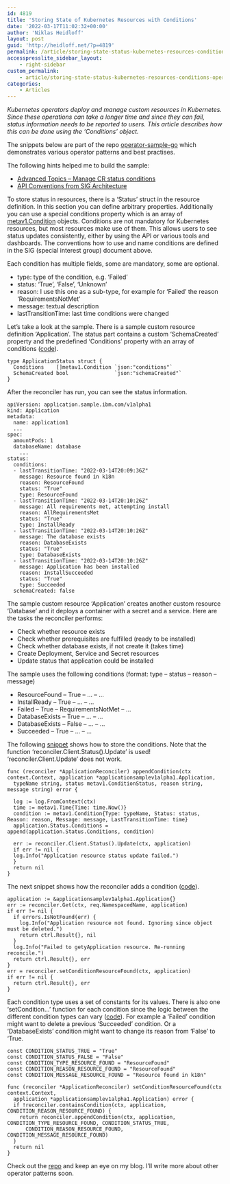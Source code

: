 ```yaml
---
id: 4819
title: 'Storing State of Kubernetes Resources with Conditions'
date: '2022-03-17T11:02:32+00:00'
author: 'Niklas Heidloff'
layout: post
guid: 'http://heidloff.net/?p=4819'
permalink: /article/storing-state-status-kubernetes-resources-conditions-operators-go/
accesspresslite_sidebar_layout:
    - right-sidebar
custom_permalink:
    - article/storing-state-status-kubernetes-resources-conditions-operators-go/
categories:
    - Articles
---
```


*Kubernetes operators deploy and manage custom resources in Kubernetes. Since these operations can take a longer time and since they can fail, status information needs to be reported to users. This article describes how this can be done using the ‘Conditions’ object.*

The snippets below are part of the repo [operator-sample-go](https://github.com/nheidloff/operator-sample-go) which demonstrates various operator patterns and best practises.

The following hints helped me to build the sample:

- [Advanced Topics – Manage CR status conditions](https://sdk.operatorframework.io/docs/building-operators/golang/advanced-topics/)
- [API Conventions from SIG Architecture](https://github.com/kubernetes/community/blob/master/contributors/devel/sig-architecture/api-conventions.md#typical-status-properties)

To store status in resources, there is a ‘Status’ struct in the resource definition. In this section you can define arbitrary properties. Additionally you can use a special conditions property which is an array of [metav1.Condition](https://pkg.go.dev/k8s.io/apimachinery@v0.23.0/pkg/apis/meta/v1#Condition) objects. Conditions are not mandatory for Kubernetes resources, but most resources make use of them. This allows users to see status updates consistently, either by using the API or various tools and dashboards. The conventions how to use and name conditions are defined in the SIG (special interest group) document above.

Each condition has multiple fields, some are mandatory, some are optional.

- type: type of the condition, e.g. ‘Failed’
- status: ‘True’, ‘False’, ‘Unknown’
- reason: I use this one as a sub-type, for example for ‘Failed’ the reason ‘RequirementsNotMet’
- message: textual description
- lastTransitionTime: last time conditions were changed

Let’s take a look at the sample. There is a sample custom resource definition ‘Application’. The status part contains a custom ‘SchemaCreated’ property and the predefined ‘Conditions’ property with an array of conditions ([code](https://github.com/nheidloff/operator-sample-go/blob/26fdd7a2f983e8ecae5980aaabc297362130bdcd/operator-application/api/v1alpha1/application_types.go)).

```
type ApplicationStatus struct {
  Conditions    []metav1.Condition `json:"conditions"`
  SchemaCreated bool               `json:"schemaCreated"`
}
```

After the reconciler has run, you can see the status information.

```
apiVersion: application.sample.ibm.com/v1alpha1
kind: Application
metadata:
  name: application1
  ...
spec:
  amountPods: 1
  databaseName: database
    ...
status:
  conditions:
  - lastTransitionTime: "2022-03-14T20:09:36Z"
    message: Resource found in k18n
    reason: ResourceFound
    status: "True"
    type: ResourceFound
  - lastTransitionTime: "2022-03-14T20:10:26Z"
    message: All requirements met, attempting install
    reason: AllRequirementsMet
    status: "True"
    type: InstallReady
  - lastTransitionTime: "2022-03-14T20:10:26Z"
    message: The database exists
    reason: DatabaseExists
    status: "True"
    type: DatabaseExists
  - lastTransitionTime: "2022-03-14T20:10:26Z"
    message: Application has been installed
    reason: InstallSucceeded
    status: "True"
    type: Succeeded
  schemaCreated: false
```

The sample custom resource ‘Application’ creates another custom resource ‘Database’ and it deploys a container with a secret and a service. Here are the tasks the reconciler performs:

- Check whether resource exists
- Check whether prerequisites are fulfilled (ready to be installed)
- Check whether database exists, if not create it (takes time)
- Create Deployment, Service and Secret resources
- Update status that application could be installed

The sample uses the following conditions (format: type – status – reason – message)

- ResourceFound – True – … – …
- InstallReady – True – … – …
- Failed – True – RequirementsNotMet – …
- DatabaseExists – True – … – …
- DatabaseExists – False – … – …
- Succeeded – True – … – …

The following [snippet](https://github.com/nheidloff/operator-sample-go/blob/26fdd7a2f983e8ecae5980aaabc297362130bdcd/operator-application/controllers/application_controller.go#L533-L589) shows how to store the conditions. Note that the function ‘reconciler.Client.Status().Update’ is used! ‘reconciler.Client.Update’ does not work.

```
func (reconciler *ApplicationReconciler) appendCondition(ctx context.Context, application *applicationsamplev1alpha1.Application,
  typeName string, status metav1.ConditionStatus, reason string, message string) error {
  
  log := log.FromContext(ctx)
  time := metav1.Time{Time: time.Now()}
  condition := metav1.Condition{Type: typeName, Status: status, Reason: reason, Message: message, LastTransitionTime: time}
  application.Status.Conditions = append(application.Status.Conditions, condition)

  err := reconciler.Client.Status().Update(ctx, application)
  if err != nil {
  log.Info("Application resource status update failed.")
  }
  return nil
}
```

The next snippet shows how the reconciler adds a condition ([code](https://github.com/nheidloff/operator-sample-go/blob/26fdd7a2f983e8ecae5980aaabc297362130bdcd/operator-application/controllers/application_controller.go#L73-L86)).

```
application := &applicationsamplev1alpha1.Application{}
err := reconciler.Get(ctx, req.NamespacedName, application)
if err != nil {
  if errors.IsNotFound(err) {
    log.Info("Application resource not found. Ignoring since object must be deleted.")
    return ctrl.Result{}, nil
  }
  log.Info("Failed to getyApplication resource. Re-running reconcile.")
  return ctrl.Result{}, err
}
err = reconciler.setConditionResourceFound(ctx, application)
if err != nil {
  return ctrl.Result{}, err
}
```

Each condition type uses a set of constants for its values. There is also one ‘setCondition…’ function for each condition since the logic between the different condition types can vary ([code](https://github.com/nheidloff/operator-sample-go/blob/26fdd7a2f983e8ecae5980aaabc297362130bdcd/operator-application/controllers/application_controller.go#L434-L442)). For example a ‘Failed’ condition might want to delete a previous ‘Succeeded’ condition. Or a ‘DatabaseExists’ condition might want to change its reason from ‘False’ to ‘True.

```
const CONDITION_STATUS_TRUE = "True"
const CONDITION_STATUS_FALSE = "False"
const CONDITION_TYPE_RESOURCE_FOUND = "ResourceFound"
const CONDITION_REASON_RESOURCE_FOUND = "ResourceFound"
const CONDITION_MESSAGE_RESOURCE_FOUND = "Resource found in k18n"

func (reconciler *ApplicationReconciler) setConditionResourceFound(ctx context.Context,
  application *applicationsamplev1alpha1.Application) error {
  if !reconciler.containsCondition(ctx, application, CONDITION_REASON_RESOURCE_FOUND) {
    return reconciler.appendCondition(ctx, application, CONDITION_TYPE_RESOURCE_FOUND, CONDITION_STATUS_TRUE,
      CONDITION_REASON_RESOURCE_FOUND, CONDITION_MESSAGE_RESOURCE_FOUND)
  }
  return nil
}
```

Check out the [repo](https://github.com/nheidloff/operator-sample-go) and keep an eye on my blog. I’ll write more about other operator patterns soon.